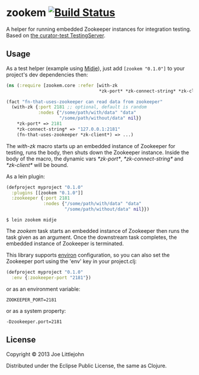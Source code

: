 # zookem [![Build Status](https://travis-ci.org/joelittlejohn/zookem.png)](https://travis-ci.org/joelittlejohn/zookem)

A helper for running embedded Zookeeper instances for integration testing. Based on [the curator-test TestingServer](http://curator.incubator.apache.org/curator-test/).

## Usage

As a test helper (example using [Midje](https://github.com/marick/Midje)), just add `[zookem "0.1.0"]` to your project's dev dependencies then:

```clj
(ns (:require [zookem.core :refer [with-zk
                                   *zk-port* *zk-connect-string* *zk-client*]))

(fact "fn-that-uses-zookeeper can read data from zookeeper"
  (with-zk {:port 2181 ;; optional, default is random
            :nodes {"/some/path/with/data" "data"
                    "/some/path/without/data" nil}}
    *zk-port* => 2181
    *zk-connect-string* => "127.0.0.1:2181"
    (fn-that-uses-zookeeper *zk-client*) => ...)
```

The _with-zk_ macro starts up an embedded instance of Zookeeper for testing, runs the body, then shuts down the Zookeeper instance. Inside the body of the macro, the dynamic vars _\*zk-port\*_, _\*zk-connect-string\*_ and _\*zk-client\*_ will be bound.

As a lein plugin:

```clj
(defproject myproject "0.1.0"
  :plugins [[zookem "0.1.0"]]
  :zookeeper {:port 2181
              :nodes {"/some/path/with/data" "data"
                      "/some/path/without/data" nil}})
```

    $ lein zookem midje

The _zookem_ task starts an embedded instance of Zookeeper then runs the task given as an argument. Once the downstream task completes, the embedded instance of Zookeeper is terminated.

This library supports [environ](https://github.com/weavejester/environ) configuration, so you can also set the Zookeeper port using the 'env' key in your project.clj:

```clj
(defproject myproject "0.1.0"
  :env {:zookeeper-port "2181"})
```

or as an environment variable:

```
ZOOKEEPER_PORT=2181
```

or as a system property:

```
-Dzookeeper.port=2181
```

## License

Copyright © 2013 Joe Littlejohn

Distributed under the Eclipse Public License, the same as Clojure.

